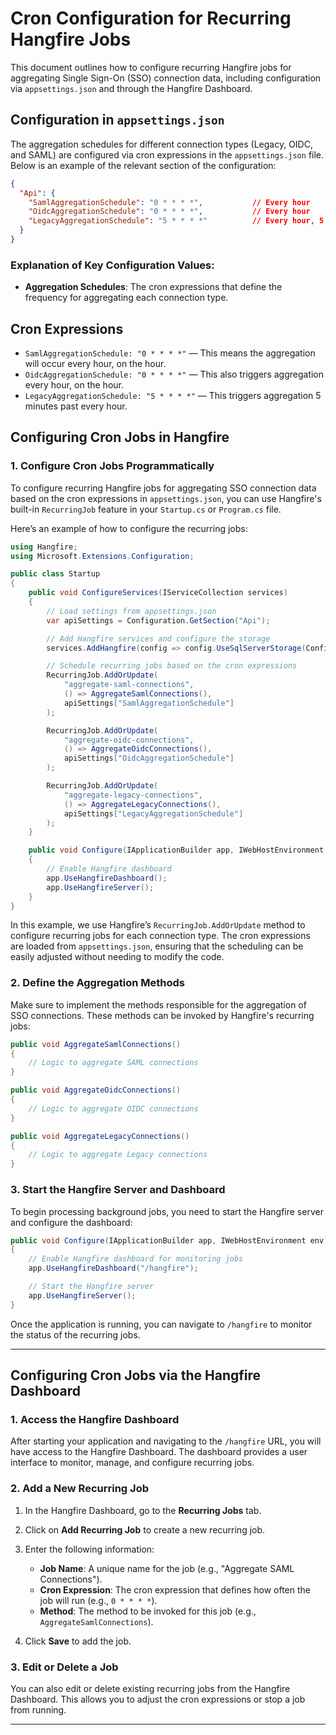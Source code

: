 # Cron Configuration for Recurring Hangfire Jobs

This document outlines how to configure recurring Hangfire jobs for aggregating Single Sign-On (SSO) connection data, including configuration via `appsettings.json` and through the Hangfire Dashboard.

## Configuration in `appsettings.json`

The aggregation schedules for different connection types (Legacy, OIDC, and SAML) are configured via cron expressions in the `appsettings.json` file. Below is an example of the relevant section of the configuration:

```json
{
  "Api": {
    "SamlAggregationSchedule": "0 * * * *",           // Every hour
    "OidcAggregationSchedule": "0 * * * *",           // Every hour
    "LegacyAggregationSchedule": "5 * * * *"          // Every hour, 5 minutes past
  }
}
```

### Explanation of Key Configuration Values:
- **Aggregation Schedules**: The cron expressions that define the frequency for aggregating each connection type.

## Cron Expressions

- `SamlAggregationSchedule: "0 * * * *"` — This means the aggregation will occur every hour, on the hour.
- `OidcAggregationSchedule: "0 * * * *"` — This also triggers aggregation every hour, on the hour.
- `LegacyAggregationSchedule: "5 * * * *"` — This triggers aggregation 5 minutes past every hour.

## Configuring Cron Jobs in Hangfire

### 1. Configure Cron Jobs Programmatically

To configure recurring Hangfire jobs for aggregating SSO connection data based on the cron expressions in `appsettings.json`, you can use Hangfire's built-in `RecurringJob` feature in your `Startup.cs` or `Program.cs` file.

Here’s an example of how to configure the recurring jobs:

```csharp
using Hangfire;
using Microsoft.Extensions.Configuration;

public class Startup
{
    public void ConfigureServices(IServiceCollection services)
    {
        // Load settings from appsettings.json
        var apiSettings = Configuration.GetSection("Api");

        // Add Hangfire services and configure the storage
        services.AddHangfire(config => config.UseSqlServerStorage(Configuration.GetConnectionString("HangfireConnection")));

        // Schedule recurring jobs based on the cron expressions
        RecurringJob.AddOrUpdate(
            "aggregate-saml-connections", 
            () => AggregateSamlConnections(), 
            apiSettings["SamlAggregationSchedule"]
        );

        RecurringJob.AddOrUpdate(
            "aggregate-oidc-connections", 
            () => AggregateOidcConnections(), 
            apiSettings["OidcAggregationSchedule"]
        );

        RecurringJob.AddOrUpdate(
            "aggregate-legacy-connections", 
            () => AggregateLegacyConnections(), 
            apiSettings["LegacyAggregationSchedule"]
        );
    }

    public void Configure(IApplicationBuilder app, IWebHostEnvironment env)
    {
        // Enable Hangfire dashboard
        app.UseHangfireDashboard();
        app.UseHangfireServer();
    }
}
```

In this example, we use Hangfire’s `RecurringJob.AddOrUpdate` method to configure recurring jobs for each connection type. The cron expressions are loaded from `appsettings.json`, ensuring that the scheduling can be easily adjusted without needing to modify the code.

### 2. Define the Aggregation Methods

Make sure to implement the methods responsible for the aggregation of SSO connections. These methods can be invoked by Hangfire's recurring jobs:

```csharp
public void AggregateSamlConnections()
{
    // Logic to aggregate SAML connections
}

public void AggregateOidcConnections()
{
    // Logic to aggregate OIDC connections
}

public void AggregateLegacyConnections()
{
    // Logic to aggregate Legacy connections
}
```

### 3. Start the Hangfire Server and Dashboard

To begin processing background jobs, you need to start the Hangfire server and configure the dashboard:

```csharp
public void Configure(IApplicationBuilder app, IWebHostEnvironment env)
{
    // Enable Hangfire dashboard for monitoring jobs
    app.UseHangfireDashboard("/hangfire");

    // Start the Hangfire server
    app.UseHangfireServer();
}
```

Once the application is running, you can navigate to `/hangfire` to monitor the status of the recurring jobs.

---

## Configuring Cron Jobs via the Hangfire Dashboard

### 1. Access the Hangfire Dashboard

After starting your application and navigating to the `/hangfire` URL, you will have access to the Hangfire Dashboard. The dashboard provides a user interface to monitor, manage, and configure recurring jobs.

### 2. Add a New Recurring Job

1. In the Hangfire Dashboard, go to the **Recurring Jobs** tab.
2. Click on **Add Recurring Job** to create a new recurring job.
3. Enter the following information:
   - **Job Name**: A unique name for the job (e.g., "Aggregate SAML Connections").
   - **Cron Expression**: The cron expression that defines how often the job will run (e.g., `0 * * * *`).
   - **Method**: The method to be invoked for this job (e.g., `AggregateSamlConnections`).

4. Click **Save** to add the job.

### 3. Edit or Delete a Job

You can also edit or delete existing recurring jobs from the Hangfire Dashboard. This allows you to adjust the cron expressions or stop a job from running.

---